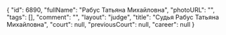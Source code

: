{
    "id": 6890,
    "fullName": "Рабус Татьяна Михайловна",
    "photoURL": "",
    "tags": [],
    "comment": "",
    "layout": "judge",
    "title": "Судья Рабус Татьяна Михайловна",
    "court": null,
    "previousCourt": null,
    "career": null
}